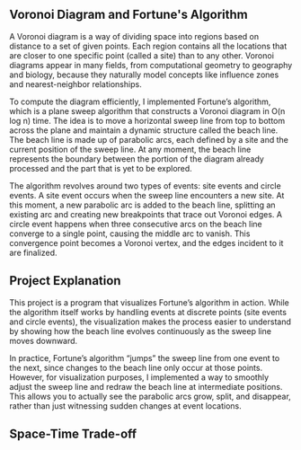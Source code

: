 ## Voronoi Diagram and Fortune's Algorithm
A Voronoi diagram is a way of dividing space into regions based on distance to a set of given points. Each region contains all the locations that are closer to one specific point (called a site) than to any other. Voronoi diagrams appear in many fields, from computational geometry to geography and biology, because they naturally model concepts like influence zones and nearest-neighbor relationships.

To compute the diagram efficiently, I implemented Fortune’s algorithm, which is a plane sweep algorithm that constructs a Voronoi diagram in O(n log n) time. The idea is to move a horizontal sweep line from top to bottom across the plane and maintain a dynamic structure called the beach line. The beach line is made up of parabolic arcs, each defined by a site and the current position of the sweep line. At any moment, the beach line represents the boundary between the portion of the diagram already processed and the part that is yet to be explored.

The algorithm revolves around two types of events: site events and circle events. A site event occurs when the sweep line encounters a new site. At this moment, a new parabolic arc is added to the beach line, splitting an existing arc and creating new breakpoints that trace out Voronoi edges. A circle event happens when three consecutive arcs on the beach line converge to a single point, causing the middle arc to vanish. This convergence point becomes a Voronoi vertex, and the edges incident to it are finalized.

## Project Explanation
This project is a program that visualizes Fortune’s algorithm in action. While the algorithm itself works by handling events at discrete points (site events and circle events), the visualization makes the process easier to understand by showing how the beach line evolves continuously as the sweep line moves downward.

In practice, Fortune’s algorithm “jumps” the sweep line from one event to the next, since changes to the beach line only occur at those points. However, for visualization purposes, I implemented a way to smoothly adjust the sweep line and redraw the beach line at intermediate positions. This allows you to actually see the parabolic arcs grow, split, and disappear, rather than just witnessing sudden changes at event locations.

## Space-Time Trade-off
